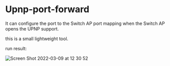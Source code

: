 # Upnp-port-forward
It can configure the port to the Switch AP port mapping when the Switch AP opens the UPNP support.

this is a small lightweight tool. 

run result:

![Screen Shot 2022-03-09 at 12 30 52](https://user-images.githubusercontent.com/8576322/157373071-f668c2c3-8da9-4715-845e-0a6ffb8ee94e.png)
